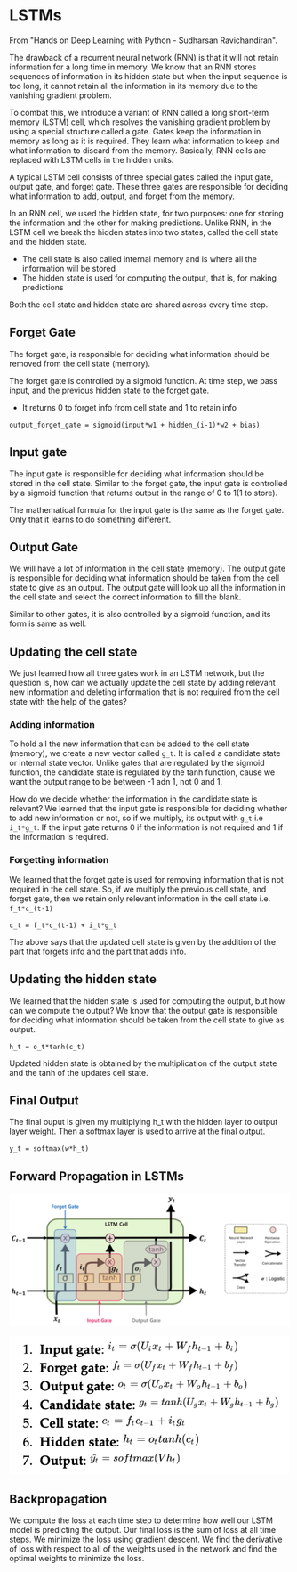 # LSTMs

From "Hands on Deep Learning with Python - Sudharsan Ravichandiran".

The drawback of a recurrent neural network (RNN) is that it will not retain information for a long time in memory. We know that an RNN stores sequences of 
information in its hidden state but when the input sequence is too long, it cannot retain all the information in its memory due to the vanishing gradient problem.

To combat this, we introduce a variant of RNN called a long short-term memory (LSTM) cell, which resolves the vanishing gradient problem by using a special 
structure called a gate. Gates keep the information in memory as long as it is required. They learn what information to keep and what information to discard 
from the memory. Basically, RNN cells are replaced with LSTM cells in the hidden units.

A typical LSTM cell consists of three special gates called the input gate, output gate, and forget gate. These three gates are responsible for deciding what 
information to add, output, and forget from the memory. 

In an RNN cell, we used the hidden state, for two purposes: one for storing the information and the other for making predictions. Unlike RNN, in the LSTM 
cell we break the hidden states into two states, called the cell state and the hidden state. 
- The cell state is also called internal memory and is where all the information will be stored
- The hidden state is used for computing the output, that is, for making predictions

Both the cell state and hidden state are shared across every time step.

## Forget Gate

The forget gate, is responsible for deciding what information should be removed from the cell state (memory).

The forget gate is controlled by a sigmoid function. At time step, we pass input, and the previous hidden state to the forget gate. 
- It returns 0 to forget info from cell state and 1 to retain info

```
output_forget_gate = sigmoid(input*w1 + hidden_(i-1)*w2 + bias)
```

## Input gate

The input gate is responsible for deciding what information should be stored in the cell state. 
Similar to the forget gate, the input gate is controlled by a sigmoid function that returns output in the range of 0 to 1(1 to store).

The mathematical formula for the input gate is the same as the forget gate. Only that it learns to do something different. 

## Output Gate

We will have a lot of information in the cell state (memory). The output gate is responsible for deciding what information should be taken from the cell state 
to give as an output. The output gate will look up all the information in the cell state and select the correct information to fill the blank. 

Similar to other gates, it is also controlled by a sigmoid function, and its form is same as well. 

## Updating the cell state

We just learned how all three gates work in an LSTM network, but the question is, how can we actually update the cell state by adding relevant new information and deleting information that is not required from the cell state with the help of the gates?

### Adding information

To hold all the new information that can be added to the cell state (memory), we create a new vector called `g_t`. It is called a candidate state or internal state vector. Unlike gates that are regulated by the sigmoid function, the candidate state is regulated by the tanh function, cause we want the output range to be 
between -1 adn 1, not 0 and 1. 

How do we decide whether the information in the candidate state is relevant? We learned that the input gate is responsible for deciding whether to add new information or not, so if we multiply, its output with `g_t` i.e `i_t*g_t`. If the input gate returns 0 if the information is not required and 1 if the information is required.

### Forgetting information

We learned that the forget gate is used for removing information that is not required in the cell state. So, if we multiply the previous cell state, and forget gate, then we retain only relevant information in the cell state i.e. `f_t*c_(t-1)`

```
c_t = f_t*c_(t-1) + i_t*g_t
```
The above says that the updated cell state is given by the addition of the part that forgets info and the part that adds info. 

## Updating the hidden state 

We learned that the hidden state is used for computing the output, but how can we compute the output? We know that the output gate is responsible for deciding what information should be taken from the cell state to give as output. 

```
h_t = o_t*tanh(c_t)
```
Updated hidden state is obtained by the multiplication of the output state and the tanh of the updates cell state. 


## Final Output 

The final ouput is given my multiplying h_t with the hidden layer to output layer weight. Then a softmax layer is used to arrive at the final output. 
```
y_t = softmax(w*h_t)
```

## Forward Propagation in LSTMs

![An LSTM fineprint](/images/lstm.jpeg)

![Formulas for updates](/images/lstm-equations.jpeg)


## Backpropagation 

We compute the loss at each time step to determine how well our LSTM model is predicting the output. Our final loss is the sum of loss at all time steps.
We minimize the loss using gradient descent. We find the derivative of loss with respect to all of the weights used in the network and find the optimal weights 
to minimize the loss. 



